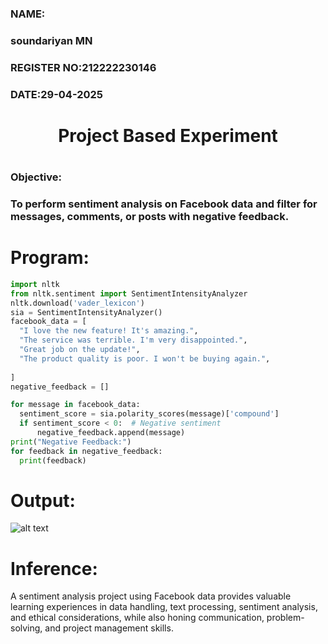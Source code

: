 <H3>NAME: <h3>soundariyan MN</H3>
<H3>REGISTER NO:212222230146</H3>
<H3>DATE:29-04-2025</H3>
<H1 Align="center">Project Based Experiment<H1>
<H3>Objective:<H3>
To perform sentiment analysis on Facebook data and filter for messages, comments, or posts with negative feedback.

# Program:
```py
import nltk
from nltk.sentiment import SentimentIntensityAnalyzer
nltk.download('vader_lexicon')
sia = SentimentIntensityAnalyzer()
facebook_data = [
  "I love the new feature! It's amazing.",
  "The service was terrible. I'm very disappointed.",
  "Great job on the update!",
  "The product quality is poor. I won't be buying again.",
  
]
negative_feedback = []

for message in facebook_data:
  sentiment_score = sia.polarity_scores(message)['compound']
  if sentiment_score < 0:  # Negative sentiment
      negative_feedback.append(message)
print("Negative Feedback:")
for feedback in negative_feedback:
  print(feedback)
```
# Output:
![alt text](<Screenshot 2025-04-29 083836.png>)
# Inference:
A sentiment analysis project using Facebook data provides valuable learning experiences in data handling, text processing, sentiment analysis, and ethical considerations, while also honing communication, problem-solving, and project management skills.
